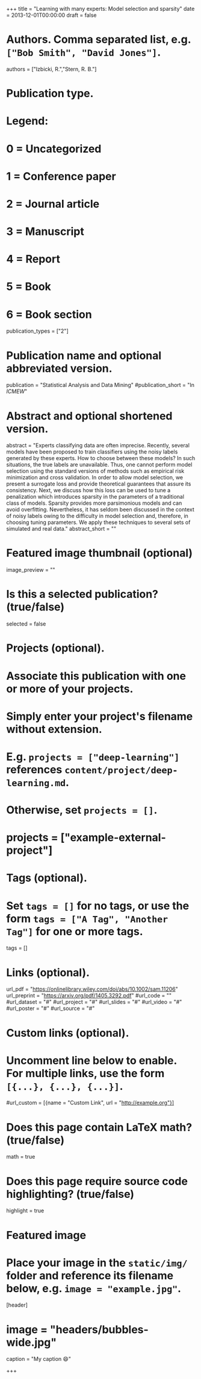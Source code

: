 +++
title = "Learning with many experts: Model selection and sparsity"
date = 2013-12-01T00:00:00
draft = false

# Authors. Comma separated list, e.g. `["Bob Smith", "David Jones"]`.
authors = ["Izbicki, R.","Stern, R. B."]

# Publication type.
# Legend:
# 0 = Uncategorized
# 1 = Conference paper
# 2 = Journal article
# 3 = Manuscript
# 4 = Report
# 5 = Book
# 6 = Book section
publication_types = ["2"]

# Publication name and optional abbreviated version.
publication = "Statistical Analysis and Data Mining"
#publication_short = "In *ICMEW*"

# Abstract and optional shortened version.
abstract = "Experts classifying data are often imprecise. Recently, several models have been proposed to train classifiers using the noisy labels generated by these experts. How to choose between these models? In such situations, the true labels are unavailable. Thus, one cannot perform model selection using the standard versions of methods such as empirical risk minimization and cross validation. In order to allow model selection, we present a surrogate loss and provide theoretical guarantees that assure its consistency. Next, we discuss how this loss can be used to tune a penalization which introduces sparsity in the parameters of a traditional class of models. Sparsity provides more parsimonious models and can avoid overfitting. Nevertheless, it has seldom been discussed in the context of noisy labels owing to the difficulty in model selection and, therefore, in choosing tuning parameters. We apply these techniques to several sets of simulated and real data."
abstract_short = ""

# Featured image thumbnail (optional)
image_preview = ""

# Is this a selected publication? (true/false)
selected = false

# Projects (optional).
#   Associate this publication with one or more of your projects.
#   Simply enter your project's filename without extension.
#   E.g. `projects = ["deep-learning"]` references `content/project/deep-learning.md`.
#   Otherwise, set `projects = []`.
# projects = ["example-external-project"]

# Tags (optional).
#   Set `tags = []` for no tags, or use the form `tags = ["A Tag", "Another Tag"]` for one or more tags.
tags = []

# Links (optional).
url_pdf = "https://onlinelibrary.wiley.com/doi/abs/10.1002/sam.11206"
url_preprint = "https://arxiv.org/pdf/1405.3292.pdf"
#url_code = ""
#url_dataset = "#"
#url_project = "#"
#url_slides = "#"
#url_video = "#"
#url_poster = "#"
#url_source = "#"

# Custom links (optional).
#   Uncomment line below to enable. For multiple links, use the form `[{...}, {...}, {...}]`.
#url_custom = [{name = "Custom Link", url = "http://example.org"}]

# Does this page contain LaTeX math? (true/false)
math = true

# Does this page require source code highlighting? (true/false)
highlight = true

# Featured image
# Place your image in the `static/img/` folder and reference its filename below, e.g. `image = "example.jpg"`.
[header]
# image = "headers/bubbles-wide.jpg"
caption = "My caption :smile:"

+++


